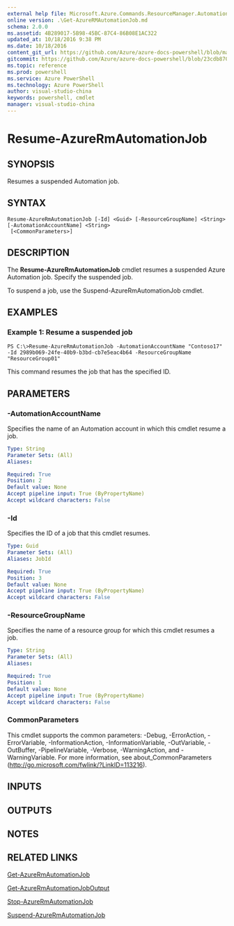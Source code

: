 ```yaml
---
external help file: Microsoft.Azure.Commands.ResourceManager.Automation.dll-Help.xml
online version: .\Get-AzureRMAutomationJob.md
schema: 2.0.0
ms.assetid: 4B289017-5B98-45BC-87C4-86B08E1AC322
updated_at: 10/18/2016 9:38 PM
ms.date: 10/18/2016
content_git_url: https://github.com/Azure/azure-docs-powershell/blob/master/azureps-cmdlets-docs/ResourceManager/AzureRM.Automation/v2.1.0/Resume-AzureRMAutomationJob.md
gitcommit: https://github.com/Azure/azure-docs-powershell/blob/23cdb8705d4ab9807c0e21b238f3b134a7d49c7d/azureps-cmdlets-docs/ResourceManager/AzureRM.Automation/v2.1.0/Resume-AzureRMAutomationJob.md
ms.topic: reference
ms.prod: powershell
ms.service: Azure PowerShell
ms.technology: Azure PowerShell
author: visual-studio-china
keywords: powershell, cmdlet
manager: visual-studio-china
---
```


# Resume-AzureRmAutomationJob

## SYNOPSIS
Resumes a suspended Automation job.

## SYNTAX

```
Resume-AzureRmAutomationJob [-Id] <Guid> [-ResourceGroupName] <String> [-AutomationAccountName] <String>
 [<CommonParameters>]
```

## DESCRIPTION
The **Resume-AzureRmAutomationJob** cmdlet resumes a suspended Azure Automation job.
Specify the suspended job.

To suspend a job, use the Suspend-AzureRmAutomationJob cmdlet.

## EXAMPLES

### Example 1: Resume a suspended job
```
PS C:\>Resume-AzureRmAutomationJob -AutomationAccountName "Contoso17" -Id 2989b069-24fe-40b9-b3bd-cb7e5eac4b64 -ResourceGroupName "ResourceGroup01"
```

This command resumes the job that has the specified ID.

## PARAMETERS

### -AutomationAccountName
Specifies the name of an Automation account in which this cmdlet resume a job.

```yaml
Type: String
Parameter Sets: (All)
Aliases: 

Required: True
Position: 2
Default value: None
Accept pipeline input: True (ByPropertyName)
Accept wildcard characters: False
```

### -Id
Specifies the ID of a job that this cmdlet resumes.

```yaml
Type: Guid
Parameter Sets: (All)
Aliases: JobId

Required: True
Position: 3
Default value: None
Accept pipeline input: True (ByPropertyName)
Accept wildcard characters: False
```

### -ResourceGroupName
Specifies the name of a resource group for which this cmdlet resumes a job.

```yaml
Type: String
Parameter Sets: (All)
Aliases: 

Required: True
Position: 1
Default value: None
Accept pipeline input: True (ByPropertyName)
Accept wildcard characters: False
```

### CommonParameters
This cmdlet supports the common parameters: -Debug, -ErrorAction, -ErrorVariable, -InformationAction, -InformationVariable, -OutVariable, -OutBuffer, -PipelineVariable, -Verbose, -WarningAction, and -WarningVariable. For more information, see about_CommonParameters (http://go.microsoft.com/fwlink/?LinkID=113216).

## INPUTS

## OUTPUTS

## NOTES

## RELATED LINKS

[Get-AzureRmAutomationJob](.\Get-AzureRMAutomationJob.md)

[Get-AzureRmAutomationJobOutput](.\Get-AzureRMAutomationJobOutput.md)

[Stop-AzureRmAutomationJob](.\Stop-AzureRMAutomationJob.md)

[Suspend-AzureRmAutomationJob](.\Suspend-AzureRMAutomationJob.md)


